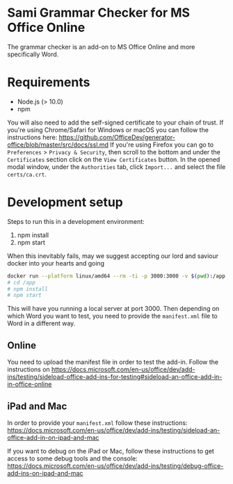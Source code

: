 # Sami Grammar Checker for MS Office Online

The grammar checker is an add-on to MS Office Online and more specifically Word.

# Requirements

- Node.js (> 10.0)
- npm

You will also need to add the self-signed certificate to your chain of trust. If you're using Chrome/Safari for Windows or macOS you can follow the instructions here: https://github.com/OfficeDev/generator-office/blob/master/src/docs/ssl.md
If you're using Firefox you can go to `Preferences` > `Privacy & Security`, then scroll to the bottom and under the `Certificates` section click on the `View Certificates` button. In the opened modal window, under the `Authorities` tab,
click `Import...` and select the file `certs/ca.crt`.

# Development setup

Steps to run this in a development environment:

1. npm install
2. npm start

When this inevitably fails, may we suggest accepting our lord and saviour docker into your hearts and going

```bash
docker run --platform linux/amd64 --rm -ti -p 3000:3000 -v $(pwd):/app node:10 bash
# cd /app
# npm install
# npm start
```

This will have you running a local server at port 3000. Then depending on which Word you want to test,
you need to provide the `manifest.xml` file to Word in a different way.

## Online

You need to upload the manifest file in order to test the add-in. Follow the instructions on https://docs.microsoft.com/en-us/office/dev/add-ins/testing/sideload-office-add-ins-for-testing#sideload-an-office-add-in-in-office-online

## iPad and Mac

In order to provide your `manifest.xml` follow these instructions:
https://docs.microsoft.com/en-us/office/dev/add-ins/testing/sideload-an-office-add-in-on-ipad-and-mac

If you want to debug on the iPad or Mac, follow these instructions to get access to some debug tools and the console:
https://docs.microsoft.com/en-us/office/dev/add-ins/testing/debug-office-add-ins-on-ipad-and-mac
